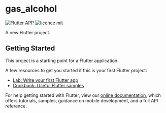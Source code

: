 # gas_alcohol

[![Flutter APP](https://img.shields.io/badge/wborbajr-Gas%20or%20Alcohol%20APP-blue)]()
[![licence mit](https://img.shields.io/github/license/wborbajr/alcohol-gas)](https://github.com/wborbajr/alcohol-gas/blob/master/LICENSE)


A new Flutter project.

## Getting Started

This project is a starting point for a Flutter application.

A few resources to get you started if this is your first Flutter project:

- [Lab: Write your first Flutter app](https://flutter.dev/docs/get-started/codelab)
- [Cookbook: Useful Flutter samples](https://flutter.dev/docs/cookbook)

For help getting started with Flutter, view our
[online documentation](https://flutter.dev/docs), which offers tutorials,
samples, guidance on mobile development, and a full API reference.
